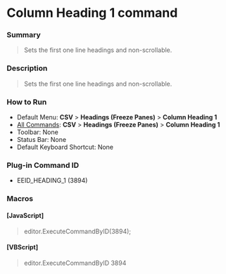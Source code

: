 # Column Heading 1 command

### Summary

> Sets the first one line headings and non-scrollable.

### Description

> Sets the first one line headings and non-scrollable.

### How to Run

- Default Menu: **CSV** \> **Headings (Freeze Panes)** \> **Column Heading 1**
- [All Commands](../tools/all_commands): **CSV** \> **Headings (Freeze Panes)** \> **Column Heading 1**
- Toolbar: None
- Status Bar: None
- Default Keyboard Shortcut: None

### Plug-in Command ID

- EEID\_HEADING\_1 (3894)

### Macros

#### \[JavaScript\]

> editor.ExecuteCommandByID(3894);

#### \[VBScript\]

> editor.ExecuteCommandByID 3894